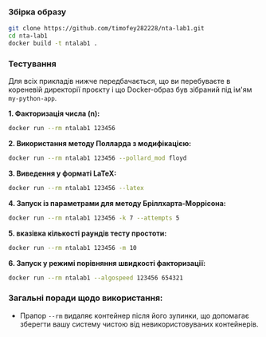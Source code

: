 ### Збірка образу

```bash
git clone https://github.com/timofey282228/nta-lab1.git
cd nta-lab1
docker build -t ntalab1 .
```

### Тестування

Для всіх прикладів нижче передбачається, що ви перебуваєте в кореневій директорії проєкту і що Docker-образ був зібраний під ім'ям `my-python-app`.

**1. Факторизація числа (n):**

```bash
docker run --rm ntalab1 123456
```

**2. Використання методу Полларда з модифікацією:**

```bash
docker run --rm ntalab1 123456 --pollard_mod floyd
```

**3. Виведення у форматі LaTeX:**

```bash
docker run --rm ntalab1 123456 --latex
```

**4. Запуск із параметрами для методу Бріллхарта-Моррісона:**

```bash
docker run --rm ntalab1 123456 -k 7 --attempts 5
```

**5. вказівка кількості раундів тесту простоти:**

```bash
docker run --rm ntalab1 123456 -m 10
```

**6. Запуск у режимі порівняння швидкості факторизації:**

```bash
docker run --rm ntalab1 --algospeed 123456 654321
```

### Загальні поради щодо використання:

- Прапор `--rm` видаляє контейнер після його зупинки, що допомагає зберегти вашу систему чистою від невикористовуваних контейнерів.

